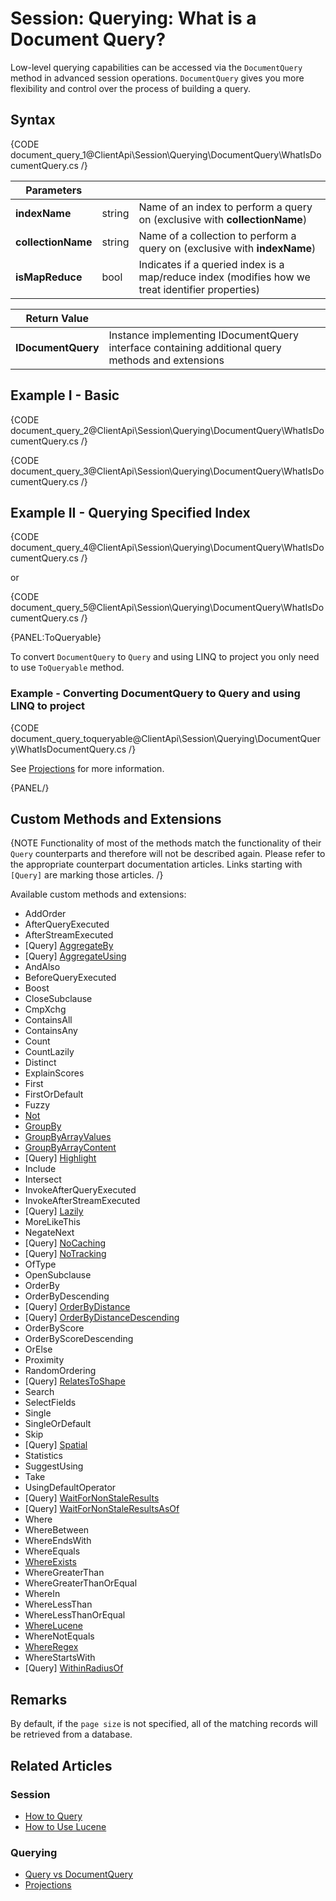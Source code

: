 # Session: Querying: What is a Document Query?

Low-level querying capabilities can be accessed via the `DocumentQuery` method in advanced session operations. `DocumentQuery` gives you more flexibility and control over the process of building a query.

## Syntax

{CODE document_query_1@ClientApi\Session\Querying\DocumentQuery\WhatIsDocumentQuery.cs /}

| Parameters | | |
| ------------- | ------------- | ----- |
| **indexName** | string | Name of an index to perform a query on (exclusive with **collectionName**)  |
| **collectionName** | string | Name of a collection to perform a query on (exclusive with **indexName**) |
| **isMapReduce** | bool | Indicates if a queried index is a map/reduce index (modifies how we treat identifier properties) |

| Return Value | |
| ------------- | ----- |
| **IDocumentQuery** | Instance implementing IDocumentQuery interface containing additional query methods and extensions |

## Example I - Basic

{CODE document_query_2@ClientApi\Session\Querying\DocumentQuery\WhatIsDocumentQuery.cs /}

{CODE document_query_3@ClientApi\Session\Querying\DocumentQuery\WhatIsDocumentQuery.cs /}

## Example II - Querying Specified Index

{CODE document_query_4@ClientApi\Session\Querying\DocumentQuery\WhatIsDocumentQuery.cs /}

or

{CODE document_query_5@ClientApi\Session\Querying\DocumentQuery\WhatIsDocumentQuery.cs /}

{PANEL:ToQueryable}

To convert `DocumentQuery` to `Query` and using LINQ to project you only need to use `ToQueryable` method.

### Example - Converting DocumentQuery to Query and using LINQ to project

{CODE document_query_toqueryable@ClientApi\Session\Querying\DocumentQuery\WhatIsDocumentQuery.cs /}

See [Projections](../../../../indexes/querying/projections) for more information.

{PANEL/}

## Custom Methods and Extensions

{NOTE Functionality of most of the methods match the functionality of their `Query` counterparts and therefore will not be described again. Please refer to the appropriate counterpart documentation articles. Links starting with `[Query]` are marking those articles. /}

Available custom methods and extensions:   

- AddOrder
- AfterQueryExecuted
- AfterStreamExecuted
- [Query] [AggregateBy](../../../../client-api/session/querying/how-to-perform-a-faceted-search)
- [Query] [AggregateUsing](../../../../client-api/session/querying/how-to-perform-a-faceted-search)
- AndAlso
- BeforeQueryExecuted
- Boost
- CloseSubclause
- CmpXchg
- ContainsAll
- ContainsAny
- Count
- CountLazily
- Distinct
- ExplainScores
- First
- FirstOrDefault
- Fuzzy
- [Not](../../../../client-api/session/querying/document-query/how-to-use-not-operator)
- [GroupBy](../../../../client-api/session/querying/how-to-perform-group-by-query)
- [GroupByArrayValues](../../../../client-api/session/querying/how-to-perform-group-by-query#by-array-values)
- [GroupByArrayContent](../../../../client-api/session/querying/how-to-perform-group-by-query#by-array-content)
- [Query] [Highlight](../../../../client-api/session/querying/how-to-use-highlighting)
- Include
- Intersect
- InvokeAfterQueryExecuted
- InvokeAfterStreamExecuted
- [Query] [Lazily](../../../../client-api/session/querying/how-to-perform-queries-lazily)
- MoreLikeThis
- NegateNext
- [Query] [NoCaching](../../../../client-api/session/querying/how-to-customize-query#nocaching)
- [Query] [NoTracking](../../../../client-api/session/querying/how-to-customize-query#notracking)
- OfType
- OpenSubclause
- OrderBy
- OrderByDescending
- [Query] [OrderByDistance](../../../../client-api/session/querying/how-to-query-a-spatial-index)
- [Query] [OrderByDistanceDescending](../../../../client-api/session/querying/how-to-query-a-spatial-index)
- OrderByScore
- OrderByScoreDescending
- OrElse
- Proximity
- RandomOrdering
- [Query] [RelatesToShape](../../../../client-api/session/querying/how-to-query-a-spatial-index)
- Search
- SelectFields
- Single
- SingleOrDefault
- Skip
- [Query] [Spatial](../../../../client-api/session/querying/how-to-query-a-spatial-index)
- Statistics
- SuggestUsing
- Take
- UsingDefaultOperator
- [Query] [WaitForNonStaleResults](../../../../client-api/session/querying/how-to-customize-query#waitfornonstaleresults)
- [Query] [WaitForNonStaleResultsAsOf](../../../../client-api/session/querying/how-to-customize-query#waitfornonstaleresultsasof)
- Where
- WhereBetween
- WhereEndsWith
- WhereEquals
- [WhereExists](../../../../client-api/session/querying/how-to-filter-by-field)
- WhereGreaterThan
- WhereGreaterThanOrEqual
- WhereIn
- WhereLessThan
- WhereLessThanOrEqual
- [WhereLucene](../../../../client-api/session/querying/document-query/how-to-use-lucene)
- WhereNotEquals
- [WhereRegex](../../../../client-api/session/querying/how-to-use-regex)
- WhereStartsWith
- [Query] [WithinRadiusOf](../../../../client-api/session/querying/how-to-query-a-spatial-index)

## Remarks

By default, if the `page size` is not specified, all of the matching records will be retrieved from a database.

## Related Articles

### Session

- [How to Query](../../../../client-api/session/querying/how-to-query)
- [How to Use Lucene](../../../../client-api/session/querying/document-query/how-to-use-lucene)

### Querying 

- [Query vs DocumentQuery](../../../../client-api/session/querying/document-query/query-vs-document-query)
- [Projections](../../../../indexes/querying/projections)
